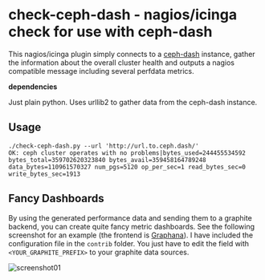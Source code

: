 check-ceph-dash - nagios/icinga check for use with ceph-dash
============================================================

This nagios/icinga plugin simply connects to a [ceph-dash](https://github.com/Crapworks/ceph-dash) instance, gather the information about the overall cluster health and outputs a nagios compatible message including several perfdata metrics.

**dependencies**

Just plain python. Uses urllib2 to gather data from the ceph-dash instance.

Usage
-----

```
./check-ceph-dash.py --url 'http://url.to.ceph.dash/'
OK: ceph cluster operates with no problems|bytes_used=244455534592 bytes_total=359702620323840 bytes_avail=359458164789248 data_bytes=110961570327 num_pgs=5120 op_per_sec=1 read_bytes_sec=0 write_bytes_sec=1913
```

Fancy Dashboards
----------------

By using the generated performance data and sending them to a graphite backend, you can create quite fancy metric dashboards. See the following screenshot for an example (the frontend is [Graphana](http://grafana.org/)). I have included the configuration file in the ```contrib``` folder. You just have to edit the field with ```<YOUR_GRAPHITE_PREFIX>``` to your graphite data sources.

![screenshot01](https://github.com/crapworks/check_ceph_dash/raw/master/screenshots/ceph-grafana.png)
